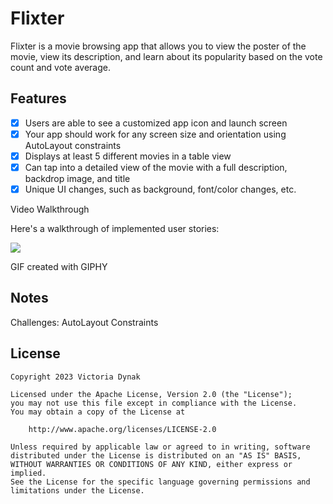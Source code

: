# Flixter

Flixter is a movie browsing app that allows you to view the poster of the movie, view its description, and learn about its popularity based on the vote count and vote average.

## Features

- [x] Users are able to see a customized app icon and launch screen
- [x] Your app should work for any screen size and orientation using AutoLayout constraints
- [x] Displays at least 5 different movies in a table view
- [x] Can tap into a detailed view of the movie with a full description, backdrop image, and title
- [x] Unique UI changes, such as background, font/color changes, etc.

Video Walkthrough

Here's a walkthrough of implemented user stories:

![](https://github.com/vdynak/flixter/blob/main/flixter.gif)

GIF created with GIPHY  
<!-- Recommended tools:
[Kap](https://getkap.co/) for macOS
[ScreenToGif](https://www.screentogif.com/) for Windows
[peek](https://github.com/phw/peek) for Linux. -->

## Notes

Challenges: AutoLayout Constraints

## License

    Copyright 2023 Victoria Dynak

    Licensed under the Apache License, Version 2.0 (the "License");
    you may not use this file except in compliance with the License.
    You may obtain a copy of the License at

        http://www.apache.org/licenses/LICENSE-2.0

    Unless required by applicable law or agreed to in writing, software
    distributed under the License is distributed on an "AS IS" BASIS,
    WITHOUT WARRANTIES OR CONDITIONS OF ANY KIND, either express or implied.
    See the License for the specific language governing permissions and
    limitations under the License.
